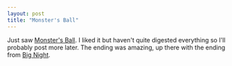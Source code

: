```yaml
---
layout: post
title: "Monster's Ball"
---
```




Just saw <a href="http://us.imdb.com/Title?0285742">Monster's Ball</a>. I liked it but haven't quite digested everything so I'll probably post more later. The ending was amazing, up there with the ending from <a href="http://us.imdb.com/Title?0115678">Big Night</a>.


